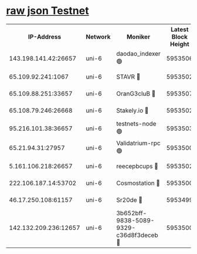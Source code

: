 [raw json Testnet](https://rpc-check.junot.stavr.tech/junot/rpc-junot-result.json)
=


<table><tr><th>IP-Address</th><th>Network</th><th>Moniker</th><th>Latest Block Height</th><th>Earliest Block Height</th><th>Catching Up</th><th>Tx Index</th><th>Voting Power</th><th>Scan Time</th></tr><tr><td>143.198.141.42:26657</td><td>uni-6</td><td>daodao_indexer 🟢</td><td>5953506</td><td>1</td><td>False</td><td>off</td><td>0</td><td>2023-12-10T15:46:11.112341046UTC</td></tr><tr><td>65.109.92.241:1067</td><td>uni-6</td><td>STAVR 🔴</td><td>5953502</td><td>1138541</td><td>False</td><td>on</td><td>6042</td><td>2023-12-10T15:46:00.534309910UTC</td></tr><tr><td>65.109.88.251:33657</td><td>uni-6</td><td>OranG3cluB 🔴</td><td>5953507</td><td>1138541</td><td>False</td><td>on</td><td>11</td><td>2023-12-10T15:46:15.533715228UTC</td></tr><tr><td>65.108.79.246:26668</td><td>uni-6</td><td>Stakely.io 🔴</td><td>5953502</td><td>1570872</td><td>False</td><td>on</td><td>1192034</td><td>2023-12-10T15:46:01.510404928UTC</td></tr><tr><td>95.216.101.38:36657</td><td>uni-6</td><td>testnets-node 🟢</td><td>5953503</td><td>1615130</td><td>False</td><td>on</td><td>0</td><td>2023-12-10T15:46:03.981116431UTC</td></tr><tr><td>65.21.94.31:27957</td><td>uni-6</td><td>Validatrium-rpc 🟢</td><td>5953500</td><td>2943363</td><td>False</td><td>on</td><td>0</td><td>2023-12-10T15:45:56.097787272UTC</td></tr><tr><td>5.161.106.218:26657</td><td>uni-6</td><td>reecepbcups 🔴</td><td>5953502</td><td>4468422</td><td>False</td><td>on</td><td>105015</td><td>2023-12-10T15:46:01.172285429UTC</td></tr><tr><td>222.106.187.14:53702</td><td>uni-6</td><td>Cosmostation 🔴</td><td>5953500</td><td>5344501</td><td>False</td><td>on</td><td>110003</td><td>2023-12-10T15:45:53.745591689UTC</td></tr><tr><td>46.17.250.108:61157</td><td>uni-6</td><td>Sr20de 🔴</td><td>5953499</td><td>5727371</td><td>False</td><td>on</td><td>28</td><td>2023-12-10T15:45:47.958427121UTC</td></tr><tr><td>142.132.209.236:12657</td><td>uni-6</td><td>3b652bff-9838-5089-9329-c36d8f3deceb 🔴</td><td>5953500</td><td>5931280</td><td>False</td><td>on</td><td>157563</td><td>2023-12-10T15:45:52.361239361UTC</td></tr></table>